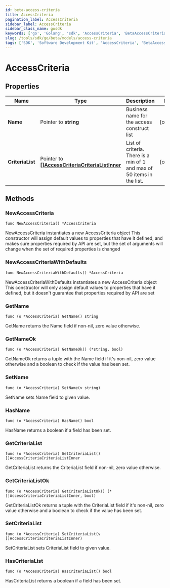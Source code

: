 ```yaml
---
id: beta-access-criteria
title: AccessCriteria
pagination_label: AccessCriteria
sidebar_label: AccessCriteria
sidebar_class_name: gosdk
keywords: ['go', 'Golang', 'sdk', 'AccessCriteria', 'BetaAccessCriteria'] 
slug: /tools/sdk/go/beta/models/access-criteria
tags: ['SDK', 'Software Development Kit', 'AccessCriteria', 'BetaAccessCriteria']
---
```


# AccessCriteria

## Properties

Name | Type | Description | Notes
------------ | ------------- | ------------- | -------------
**Name** | Pointer to **string** | Business name for the access construct list | [optional] 
**CriteriaList** | Pointer to [**[]AccessCriteriaCriteriaListInner**](access-criteria-criteria-list-inner) | List of criteria.  There is a min of 1 and max of 50 items in the list. | [optional] 

## Methods

### NewAccessCriteria

`func NewAccessCriteria() *AccessCriteria`

NewAccessCriteria instantiates a new AccessCriteria object
This constructor will assign default values to properties that have it defined,
and makes sure properties required by API are set, but the set of arguments
will change when the set of required properties is changed

### NewAccessCriteriaWithDefaults

`func NewAccessCriteriaWithDefaults() *AccessCriteria`

NewAccessCriteriaWithDefaults instantiates a new AccessCriteria object
This constructor will only assign default values to properties that have it defined,
but it doesn't guarantee that properties required by API are set

### GetName

`func (o *AccessCriteria) GetName() string`

GetName returns the Name field if non-nil, zero value otherwise.

### GetNameOk

`func (o *AccessCriteria) GetNameOk() (*string, bool)`

GetNameOk returns a tuple with the Name field if it's non-nil, zero value otherwise
and a boolean to check if the value has been set.

### SetName

`func (o *AccessCriteria) SetName(v string)`

SetName sets Name field to given value.

### HasName

`func (o *AccessCriteria) HasName() bool`

HasName returns a boolean if a field has been set.

### GetCriteriaList

`func (o *AccessCriteria) GetCriteriaList() []AccessCriteriaCriteriaListInner`

GetCriteriaList returns the CriteriaList field if non-nil, zero value otherwise.

### GetCriteriaListOk

`func (o *AccessCriteria) GetCriteriaListOk() (*[]AccessCriteriaCriteriaListInner, bool)`

GetCriteriaListOk returns a tuple with the CriteriaList field if it's non-nil, zero value otherwise
and a boolean to check if the value has been set.

### SetCriteriaList

`func (o *AccessCriteria) SetCriteriaList(v []AccessCriteriaCriteriaListInner)`

SetCriteriaList sets CriteriaList field to given value.

### HasCriteriaList

`func (o *AccessCriteria) HasCriteriaList() bool`

HasCriteriaList returns a boolean if a field has been set.


